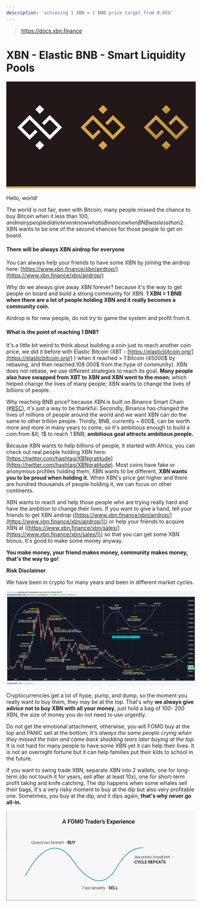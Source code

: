 ```yaml
---
description: 'achieving 1 XBN = 1 BNB price target from 0.05$'
---
```


> https://docs.xbn.finance

# XBN - Elastic BNB - Smart Liquidity Pools

![1 XBN to be equal to 1 BNB](.gitbook/assets/eulqy59xcaa2ljr.jpg)

Hello, world!

The world is not fair, even with Bitcoin; many people missed the chance to buy Bitcoin when it less than 100$, and many people did not even know what is Binance when BNB was less than 2$. XBN wants to be one of the second chances for those people to get on board. 

#### There will be always XBN airdrop for everyone

You can always help your friends to have some XBN by joining the airdrop here: [https://www.xbn.finance/xbn/airdrop/](https://www.xbn.finance/xbn/airdrop/)

Why do we always give away XBN forever? because it's the way to get people on board and build a strong community for XBN. **1 XBN = 1 BNB when there are a lot of people holding XBN and it really becomes a community coin.** 

Airdrop is for new people, do not try to game the system and profit from it. 

#### What is the point of reaching 1 BNB? 

It's a little bit weird to think about building a coin just to reach another coin price, we did it before with Elastic Bitcoin \(XBT - [https://elasticbitcoin.org/](https://elasticbitcoin.org/) \) when it reached &gt; 1 Bitcoin \(45000$ by rebasing, and then reached 108 000$ from the hype of community\). XBN does not rebase, we use different strategies to reach its goal. **Many people also have swapped from XBT to XBN and XBN went to the moon**, which helped change the lives of many people; XBN wants to change the lives of billions of people. 

Why reaching BNB price? because XBN is built on Binance Smart Chain \(\#[BSC](https://twitter.com/hashtag/BSC)\), it's just a way to be thankful. Secondly, Binance has changed the lives of millions of people around the world and we want XBN can do the same to other trillion people. Thirdly, BNB, currently ~ 600$, can be worth more and more in many years to come, so it's ambitious enough to build a coin from &lt; 1$ to reach 1 BNB; **ambitious goal attracts ambitious people.** 

Because XBN wants to help billions of people, it started with Africa, you can check out real people holding XBN here: [https://twitter.com/hashtag/XBNgratitude](https://twitter.com/hashtag/XBNgratitude).  Most coins have fake or anonymous profiles holding them, XBN wants to be different, **XBN wants you to be proud when holding it.** When XBN's price get higher and there are hundred thousands of people holding it, we can focus on other continents. 

XBN wants to reach and help those people who are trying really hard and have the ambition to change their lives.  If you want to give a hand, tell your friends to get XBN airdrop \([https://www.xbn.finance/xbn/airdrop/](https://www.xbn.finance/xbn/airdrop/)\) or help your friends to acquire XBN at \([https://www.xbn.finance/xbn/sales/](https://www.xbn.finance/xbn/sales/)\) so that you can get some XBN bonus. It's good to make some money anyway.

**You make money, your friend makes money, community makes money, that's the way to go!**

**Risk Disclaimer** 

We have been in crypto for many years and been in different market cycles. 

![Bitcoi market cycles](.gitbook/assets/image%20%281%29.png)

Cryptocurrencies get a lot of hype, pump, and dump, so the moment you really want to buy them, they may be at the top. That's why **we always give advice not to buy XBN with all your money**, just hold a bag of 100- 200 XBN, the size of money you do not need to use urgently. 

Do not get the emotional attachment, otherwise, you will FOMO buy at the top and PANIC sell at the bottom; _It's always the same people crying when they missed the train and came back shedding tears later buying at the top_. It is not hard for many people to have some XBN yet it can help their lives. It is not an overnight fortune but it can help families put their kids to school in the future. 

If you want to swing trade XBN, separate XBN into 2 wallets,  one for long-term \(do not touch it for years, sell after at least 10x\), one for short-term profit taking and knife catching. The dip happens when some whales sell their bags, it's a very risky moment to buy at the dip but also very profitable one. Sometimes, you buy at the dip, and it dips again; **that's why never go all-in.** 

![](.gitbook/assets/image.png)







